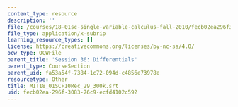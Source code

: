 ```yaml
---
content_type: resource
description: ''
file: /courses/18-01sc-single-variable-calculus-fall-2010/fecb02ea296f308376c9ecfd4102c592_MIT18_01SCF10Rec_29_300k.srt
file_type: application/x-subrip
learning_resource_types: []
license: https://creativecommons.org/licenses/by-nc-sa/4.0/
ocw_type: OCWFile
parent_title: 'Session 36: Differentials'
parent_type: CourseSection
parent_uid: fa53a54f-7384-1c72-094d-c4856e73978e
resourcetype: Other
title: MIT18_01SCF10Rec_29_300k.srt
uid: fecb02ea-296f-3083-76c9-ecfd4102c592
---
```

